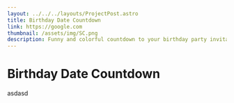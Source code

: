 ```yaml
---
layout: ../../../layouts/ProjectPost.astro
title: Birthday Date Countdown
link: https://google.com
thumbnail: /assets/img/SC.png
description: Funny and colorful countdown to your birthday party invitation
---
```


# Birthday Date Countdown
asdasd